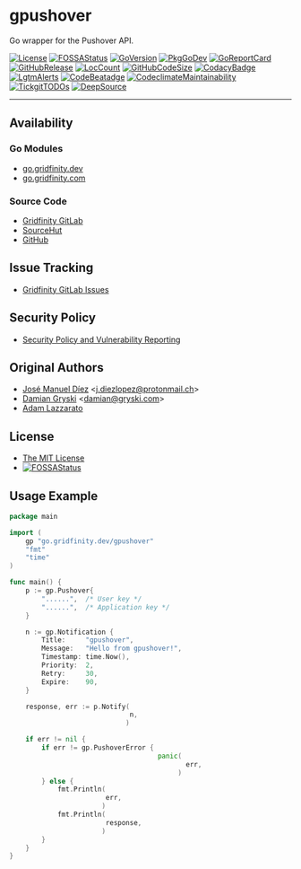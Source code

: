 # gpushover

Go wrapper for the Pushover API.

[![License](https://img.shields.io/badge/License-MIT-blue.svg)](https://github.com/gridfinity/gpushover/blob/master/LICENSE)
[![FOSSAStatus](https://app.fossa.com/api/projects/git%2Bgithub.com%2Fgridfinity%2Fgpushover.svg?type=shield)](https://app.fossa.com/projects/git%2Bgithub.com%2Fgridfinity%2Fgpushover?ref=badge_shield)
[![GoVersion](https://img.shields.io/github/go-mod/go-version/gridfinity/gpushover.svg)](https://github.com/gridfinity/gpushover/blob/master/go.mod)
[![PkgGoDev](https://pkg.go.dev/badge/github.com/gridfinity/gpushover)](https://pkg.go.dev/github.com/gridfinity/gpushover)
[![GoReportCard](https://goreportcard.com/badge/github.com/gridfinity/gpushover)](https://goreportcard.com/report/github.com/gridfinity/gpushover)
[![GitHubRelease](https://img.shields.io/github/release/gridfinity/gpushover.svg)](https://github.com/gridfinity/gpushover/releases/)
[![LocCount](https://img.shields.io/tokei/lines/github/gridfinity/gpushover.svg)](https://github.com/XAMPPRocky/tokei)
[![GitHubCodeSize](https://img.shields.io/github/languages/code-size/gridfinity/gpushover.svg)](https://github.com/gridfinity/gpushover)
[![CodacyBadge](https://api.codacy.com/project/badge/Grade/1554a9e30cff45aa80635c1e00dafa9e)](https://app.codacy.com/gh/gridfinity/gpushover)
[![LgtmAlerts](https://img.shields.io/lgtm/alerts/g/gridfinity/gpushover.svg?logo=lgtm&logoWidth=18)](https://lgtm.com/projects/g/gridfinity/gpushover/alerts/)
[![CodeBeatadge](https://codebeat.co/badges/ff68217a-76ec-467c-8ecd-c49c4491c6ae)](https://codebeat.co/projects/github-com-gridfinity-pushover-master)
[![CodeclimateMaintainability](https://api.codeclimate.com/v1/badges/bbc4379b8c69ca2693e6/maintainability)](https://codeclimate.com/github/gridfinity/gpushover/maintainability)
[![TickgitTODOs](https://img.shields.io/endpoint?url=https://api.tickgit.com/badge?repo=github.com/gridfinity/gpushover)](https://www.tickgit.com/browse?repo=github.com/gridfinity/gpushover)
[![DeepSource](https://deepsource.io/gh/gridfinity/gpushover.svg/?label=active+issues)](https://deepsource.io/gh/gridfinty/gpushover/?ref=repository-badge)

---

## Availability

### Go Modules

- [go.gridfinity.dev](https://go.gridfinity.dev/gpushover)
- [go.gridfinity.com](https://go.gridfinity.com)

### Source Code

- [Gridfinity GitLab](https://gitlab.gridfinity.com/go/gpushover)
- [SourceHut](https://sr.ht/~trn/gpushover)
- [GitHub](https://github.com/gridfinity/gpushover)

## Issue Tracking

- [Gridfinity GitLab Issues](https://gitlab.gridfinity.com/go/gpushover/-/issues)

## Security Policy

- [Security Policy and Vulnerability Reporting](https://gitlab.gridfinity.com/go/gpushover/blob/master/SECURITY.md)

## Original Authors

- [José Manuel Díez](https://github.com/jdiez17/go-pushover)
  \<[j.diezlopez@protonmail.ch](mailto:j.diezlopez@protonmail.ch)\>
- [Damian Gryski](https://github.com/dgryski)
  \<[damian@gryski.com](mailto:damian@gryski.com)\>
- [Adam Lazzarato](https://github.com/adamlazz)

## License

- [The MIT License](https://tldrlegal.com/license/mit-license)
- [![FOSSAStatus](https://app.fossa.com/api/projects/git%2Bgithub.com%2Fgridfinity%2Fgpushover.svg?type=small)](https://app.fossa.com/projects/git%2Bgithub.com%2Fgridfinity%2Fgpushover?ref=badge_small)

## Usage Example

```go
package main

import (
    gp "go.gridfinity.dev/gpushover"
    "fmt"
    "time"
)

func main() {
    p := gp.Pushover{
        "......",  /* User key */
        "......",  /* Application key */
    }

    n := gp.Notification {
        Title:     "gpushover",
        Message:   "Hello from gpushover!",
        Timestamp: time.Now(),
        Priority:  2,
        Retry:     30,
        Expire:    90,
    }

    response, err := p.Notify(
                              n,
                             )

    if err != nil {
        if err != gp.PushoverError {
                                     panic(
                                            err,
                                          )
        } else {
            fmt.Println(
                        err,
                       )
            fmt.Println(
                        response,
                       )
        }
    }
}
```
